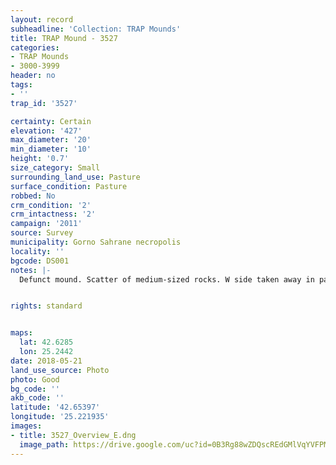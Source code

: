 ```yaml
---
layout: record
subheadline: 'Collection: TRAP Mounds'
title: TRAP Mound - 3527
categories:
- TRAP Mounds
- 3000-3999
header: no
tags:
- ''
trap_id: '3527'

certainty: Certain
elevation: '427'
max_diameter: '20'
min_diameter: '10'
height: '0.7'
size_category: Small
surrounding_land_use: Pasture
surface_condition: Pasture
robbed: No
crm_condition: '2'
crm_intactness: '2'
campaign: '2011'
source: Survey
municipality: Gorno Sahrane necropolis
locality: ''
bgcode: DS001
notes: |-
  Defunct mound. Scatter of medium-sized rocks. W side taken away in past. No obvious robbers' trench's.


rights: standard


maps:
  lat: 42.6285
  lon: 25.2442
date: 2018-05-21
land_use_source: Photo
photo: Good
bg_code: ''
akb_code: ''
latitude: '42.65397'
longitude: '25.221935'
images:
- title: 3527_Overview_E.dng
  image_path: https://drive.google.com/uc?id=0B3Rg88wZDQscREdGMlVqYVFPMms
---
```

